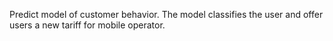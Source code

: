 <p> Predict model of customer behavior. The model classifies the user and offer users a new tariff for mobile operator. </p>
